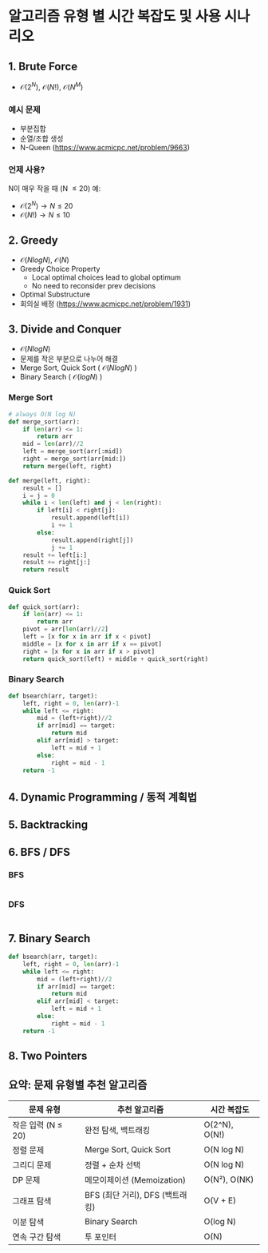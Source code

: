 # 알고리즘 유형 별 시간 복잡도 및 사용 시나리오 
## 1. Brute Force 
- $\mathcal{O}(2^{N})$, $\mathcal{O}(N!)$, $\mathcal{O}(N^{M})$

### 예시 문제
- 부분집합
- 순열/조합 생성
- N-Queen (https://www.acmicpc.net/problem/9663)

### 언제 사용?
N이 매우 작을 때 (N $\leq 20$)
예:
- $\mathcal{O}(2^{N}) \rightarrow N \leq 20$ 
- $\mathcal{O}{(N!)} \rightarrow N \leq 10$

## 2. Greedy 
- $\mathcal{O}(N logN)$, $\mathcal{O}(N)$
- Greedy Choice Property 
    - Local optimal choices lead to global optimum 
    - No need to reconsider prev decisions 
- Optimal Substructure 
- 회의실 배정 (https://www.acmicpc.net/problem/1931)

## 3. Divide and Conquer
- $\mathcal{O}(N logN)$ 
- 문제를 작은 부분으로 나누어 해결 
- Merge Sort, Quick Sort ( $\mathcal{O}(N log N)$ )
- Binary Search ( $\mathcal{O}(log N)$ )

### Merge Sort 
```python
# always O(N log N)
def merge_sort(arr):
    if len(arr) <= 1: 
        return arr
    mid = len(arr)//2
    left = merge_sort(arr[:mid])
    right = merge_sort(arr[mid:])
    return merge(left, right)

def merge(left, right):
    result = []
    i = j = 0 
    while i < len(left) and j < len(right):
        if left[i] < right[j]:
            result.append(left[i])
            i += 1 
        else: 
            result.append(right[j])
            j += 1
    result += left[i:]
    result += right[j:]
    return result 
```

### Quick Sort 
```python
def quick_sort(arr):
    if len(arr) <= 1:
        return arr
    pivot = arr[len(arr)//2]
    left = [x for x in arr if x < pivot]
    middle = [x for x in arr if x == pivot]
    right = [x for x in arr if x > pivot]
    return quick_sort(left) + middle + quick_sort(right)
```

### Binary Search
```python
def bsearch(arr, target):
    left, right = 0, len(arr)-1
    while left <= right:
        mid = (left+right)//2
        if arr[mid] == target: 
            return mid 
        elif arr[mid] > target:
            left = mid + 1   
        else:
            right = mid - 1
    return -1 
```

## 4. Dynamic Programming / 동적 계획법 
 

## 5. Backtracking 


## 6. BFS / DFS 

### BFS 
```python 

```

### DFS 
```python 

```

## 7. Binary Search 

```python
def bsearch(arr, target):
    left, right = 0, len(arr)-1
    while left <= right: 
        mid = (left+right)//2
        if arr[mid] == target: 
            return mid
        elif arr[mid] < target: 
            left = mid + 1
        else: 
            right = mid - 1
    return -1 
```

## 8. Two Pointers 




## 요약: 문제 유형별 추천 알고리즘

| 문제 유형 | 추천 알고리즘 | 시간 복잡도 |
|----------|-------------|-----------|
| 작은 입력 (N ≤ 20) | 완전 탐색, 백트래킹 | O(2^N), O(N!) |
| 정렬 문제 | Merge Sort, Quick Sort | O(N log N) |
| 그리디 문제 | 정렬 + 순차 선택 | O(N log N) |
| DP 문제 | 메모이제이션 (Memoization) | O(N²), O(NK) |
| 그래프 탐색 | BFS (최단 거리), DFS (백트래킹) | O(V + E) |
| 이분 탐색 | Binary Search | O(log N) |
| 연속 구간 탐색 | 투 포인터 | O(N) |






